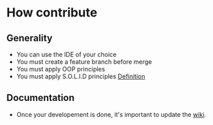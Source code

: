 # How contribute

## Generality
* You can use the IDE of your choice
* You must create a feature branch before merge
* You must apply OOP principles
* You must apply S.O.L.I.D principles [Definition](https://en.wikipedia.org/wiki/SOLID)
 
## Documentation
* Once your developement is done, it's important to update the [wiki](https://github.com/IO-Aerospace-software-engineering/SDK.Net/wiki).
